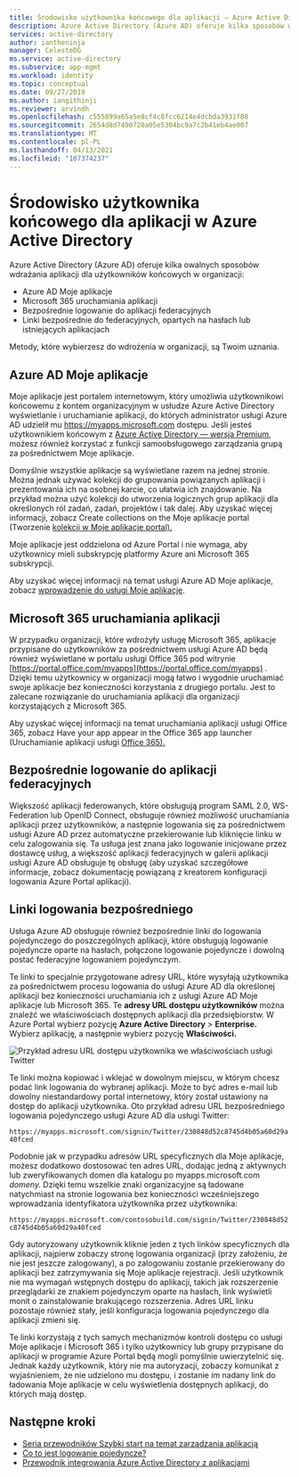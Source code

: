 ```yaml
---
title: Środowisko użytkownika końcowego dla aplikacji — Azure Active Directory
description: Azure Active Directory (Azure AD) oferuje kilka sposobów wdrażania aplikacji dla użytkowników końcowych w organizacji.
services: active-directory
author: iantheninja
manager: CelesteDG
ms.service: active-directory
ms.subservice: app-mgmt
ms.workload: identity
ms.topic: conceptual
ms.date: 09/27/2019
ms.author: iangithinji
ms.reviewer: arvindh
ms.openlocfilehash: c555899a65a5e8cf4c8fcc6214e4dcbda3931f08
ms.sourcegitcommit: 2654d8d7490720a05e5304bc9a7c2b41eb4ae007
ms.translationtype: MT
ms.contentlocale: pl-PL
ms.lasthandoff: 04/13/2021
ms.locfileid: "107374237"
---
```

# <a name="end-user-experiences-for-applications-in-azure-active-directory"></a>Środowisko użytkownika końcowego dla aplikacji w Azure Active Directory

Azure Active Directory (Azure AD) oferuje kilka owalnych sposobów wdrażania aplikacji dla użytkowników końcowych w organizacji:

* Azure AD Moje aplikacje
* Microsoft 365 uruchamiania aplikacji
* Bezpośrednie logowanie do aplikacji federacyjnych
* Linki bezpośrednie do federacyjnych, opartych na hasłach lub istniejących aplikacjach

Metody, które wybierzesz do wdrożenia w organizacji, są Twoim uznania.

## <a name="azure-ad-my-apps"></a>Azure AD Moje aplikacje

Moje aplikacje jest portalem internetowym, który umożliwia użytkownikowi końcowemu z kontem organizacyjnym w usłudze Azure Active Directory wyświetlanie i uruchamianie aplikacji, do których administrator usługi Azure AD udzielił mu https://myapps.microsoft.com dostępu. Jeśli jesteś użytkownikiem końcowym z [Azure Active Directory — wersja Premium](https://azure.microsoft.com/pricing/details/active-directory/), możesz również korzystać z funkcji samoobsługowego zarządzania grupą za pośrednictwem Moje aplikacje.

Domyślnie wszystkie aplikacje są wyświetlane razem na jednej stronie. Można jednak używać kolekcji do grupowania powiązanych aplikacji i prezentowania ich na osobnej karcie, co ułatwia ich znajdowanie. Na przykład można użyć kolekcji do utworzenia logicznych grup aplikacji dla określonych ról zadań, zadań, projektów i tak dalej. Aby uzyskać więcej informacji, zobacz Create collections on the Moje aplikacje portal (Tworzenie [kolekcji w Moje aplikacje portal).](access-panel-collections.md) 

Moje aplikacje jest oddzielona od Azure Portal i nie wymaga, aby użytkownicy mieli subskrypcję platformy Azure ani Microsoft 365 subskrypcji.

Aby uzyskać więcej informacji na temat usługi Azure AD Moje aplikacje, zobacz [wprowadzenie do usługi Moje aplikacje](../user-help/my-apps-portal-end-user-access.md).

## <a name="microsoft-365-application-launcher"></a>Microsoft 365 uruchamiania aplikacji

W przypadku organizacji, które wdrożyły usługę Microsoft 365, aplikacje przypisane do użytkowników za pośrednictwem usługi Azure AD będą również wyświetlane w portalu usługi Office 365 pod witrynie [https://portal.office.com/myapps](https://portal.office.com/myapps) . Dzięki temu użytkownicy w organizacji mogą łatwo i wygodnie uruchamiać swoje aplikacje bez konieczności korzystania z drugiego portalu. Jest to zalecane rozwiązanie do uruchamiania aplikacji dla organizacji korzystających z Microsoft 365.

Aby uzyskać więcej informacji na temat uruchamiania aplikacji usługi Office 365, zobacz Have your app appear in the Office 365 app launcher (Uruchamianie aplikacji usługi [Office 365).](/previous-versions/office/office-365-api/)

## <a name="direct-sign-on-to-federated-apps"></a>Bezpośrednie logowanie do aplikacji federacyjnych

Większość aplikacji federowanych, które obsługują program SAML 2.0, WS-Federation lub OpenID Connect, obsługuje również możliwość uruchamiania aplikacji przez użytkowników, a następnie logowania się za pośrednictwem usługi Azure AD przez automatyczne przekierowanie lub kliknięcie linku w celu zalogowania się. Ta usługa jest znana jako logowanie inicjowane przez dostawcę usług, a większość aplikacji federacyjnych w galerii aplikacji usługi Azure AD obsługuje tę obsługę (aby uzyskać szczegółowe informacje, zobacz dokumentację powiązaną z kreatorem konfiguracji logowania Azure Portal aplikacji).

## <a name="direct-sign-on-links"></a>Linki logowania bezpośredniego

Usługa Azure AD obsługuje również bezpośrednie linki do logowania pojedynczego do poszczególnych aplikacji, które obsługują logowanie pojedyncze oparte na hasłach, połączone logowanie pojedyncze i dowolną postać federacyjne logowaniem pojedynczym.

Te linki to specjalnie przygotowane adresy URL, które wysyłają użytkownika za pośrednictwem procesu logowania do usługi Azure AD dla określonej aplikacji bez konieczności uruchamiania ich z usługi Azure AD Moje aplikacje lub Microsoft 365. Te **adresy URL dostępu użytkowników** można znaleźć we właściwościach dostępnych aplikacji dla przedsiębiorstw. W Azure Portal wybierz pozycję **Azure Active Directory**  >  **Enterprise.** Wybierz aplikację, a następnie wybierz pozycję **Właściwości.**

![Przykład adresu URL dostępu użytkownika we właściwościach usługi Twitter](media/end-user-experiences/direct-sign-on-link.png)

Te linki można kopiować i wklejać w dowolnym miejscu, w którym chcesz podać link logowania do wybranej aplikacji. Może to być adres e-mail lub dowolny niestandardowy portal internetowy, który został ustawiony na dostęp do aplikacji użytkownika. Oto przykład adresu URL bezpośredniego logowania pojedynczego usługi Azure AD dla usługi Twitter:

`https://myapps.microsoft.com/signin/Twitter/230848d52c8745d4b05a60d29a40fced`

Podobnie jak w przypadku adresów URL specyficznych dla Moje aplikacje, możesz dodatkowo dostosować ten adres URL, dodając jedną z aktywnych lub zweryfikowanych domen dla katalogu po myapps.microsoft.com *domeny.* Dzięki temu wszelkie znaki organizacyjne są ładowane natychmiast na stronie logowania bez konieczności wcześniejszego wprowadzania identyfikatora użytkownika przez użytkownika:

`https://myapps.microsoft.com/contosobuild.com/signin/Twitter/230848d52c8745d4b05a60d29a40fced`

Gdy autoryzowany użytkownik kliknie jeden z tych linków specyficznych dla aplikacji, najpierw zobaczy stronę logowania organizacji (przy założeniu, że nie jest jeszcze zalogowany), a po zalogowaniu zostanie przekierowany do aplikacji bez zatrzymywania się Moje aplikacje rejestracji. Jeśli użytkownik nie ma wymagań wstępnych dostępu do aplikacji, takich jak rozszerzenie przeglądarki ze znakiem pojedynczym oparte na hasłach, link wyświetli monit o zainstalowanie brakującego rozszerzenia. Adres URL linku pozostaje również stały, jeśli konfiguracja logowania pojedynczego dla aplikacji zmieni się.

Te linki korzystają z tych samych mechanizmów kontroli dostępu co usługi Moje aplikacje i Microsoft 365 i tylko użytkownicy lub grupy przypisane do aplikacji w programie Azure Portal będą mogli pomyślnie uwierzytelnić się. Jednak każdy użytkownik, który nie ma autoryzacji, zobaczy komunikat z wyjaśnieniem, że nie udzielono mu dostępu, i zostanie im nadany link do ładowania Moje aplikacje w celu wyświetlenia dostępnych aplikacji, do których mają dostęp.

## <a name="next-steps"></a>Następne kroki

* [Seria przewodników Szybki start na temat zarządzania aplikacją](view-applications-portal.md)
* [Co to jest logowanie pojedyncze?](what-is-single-sign-on.md)
* [Przewodnik integrowania Azure Active Directory z aplikacjami](plan-an-application-integration.md)